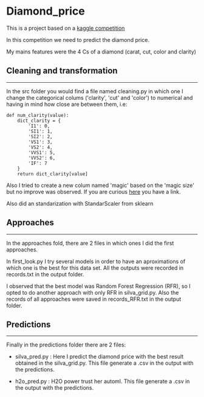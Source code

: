 # Diamond_price

This is a project based on a [kaggle competition](https://www.kaggle.com/c/diamonds-datamad1019/overview)

In this competition we need to predict the diamond price.

My mains features were the 4 Cs of a diamond (carat, cut, color and clarity)

## Cleaning and transformation
--------------------
In the src folder you would find a file named cleaning.py in which one I change the categorical colums ('clarity', 'cut' and 'color') to numerical and having in mind how close are between them, i.e:

```
def num_clarity(value):
    dict_clarity = {
        'I1': 0,
        'SI1': 1,
        'SI2': 2,
        'VS1': 3,
        'VS2': 4,
        'VVS1': 5,
        'VVS2': 6,
        'IF': 7
    }
    return dict_clarity[value]
```
Also I tried to create a new colum named 'magic' based on the 'magic size' but no improve was observed. If you are curious [here](https://diamondsandpreciousgems.blogspot.com/2012/07/diamond-magic-sizes.html) you have a link.

Also did an standarization with StandarScaler from sklearn

## Approaches
-----------------
In the approaches fold, there are 2 files in which ones I did the first approaches.

In first_look.py I try several models in order to have an aproximations of which one is the best for this data set. All the outputs were recorded in records.txt in the output folder.

I observed that the best model was Random Forest Regression (RFR), so I opted to do another approach with only RFR in silva_grid.py. Also the records of all approaches were saved in records_RFR.txt in the output folder.

## Predictions
----------------
Finally in the predictions folder there are 2 files:

- silva_pred.py : Here I predict the diamond price with the best result obtained in the silva_grid.py. This file generate a .csv in the output with the predictions.

- h2o_pred.py : H2O power trust her automl. This file generate a .csv in the output with the predictions.
